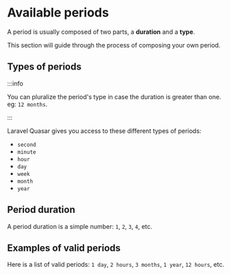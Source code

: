 # Available periods

A period is usually composed of two parts, a **duration** and a **type**.

This section will guide through the process of composing your own period.

## Types of periods

:::info

You can pluralize the period's type in case the duration is greater than one. eg: `12 months`.

:::

Laravel Quasar gives you access to these different types of periods:
* `second`
* `minute`
* `hour`
* `day`
* `week`
* `month`
* `year`

## Period duration

A period duration is a simple number: `1`, `2`, `3`, `4`, etc.

## Examples of valid periods

Here is a list of valid periods: `1 day`, `2 hours`, `3 months`, `1 year`, `12 hours`, etc.